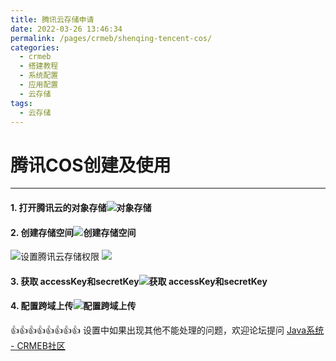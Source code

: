 ```yaml
---
title: 腾讯云存储申请
date: 2022-03-26 13:46:34
permalink: /pages/crmeb/shenqing-tencent-cos/
categories:
  - crmeb
  - 搭建教程
  - 系统配置
  - 应用配置
  - 云存储
tags:
  - 云存储
---
```


# **腾讯COS创建及使用**

*****

#### 1. 打开腾讯云的对象存储![对象存储](https://fastly.jsdelivr.net/gh/xbdazz/mypic/img/202112221532931.png)

#### 2. 创建存储空间![创建存储空间](https://fastly.jsdelivr.net/gh/xbdazz/mypic/img/202112221532932.png)
![设置腾讯云存储权限](https://fastly.jsdelivr.net/gh/xbdazz/mypic/img/202112221532933.png)
![](https://fastly.jsdelivr.net/gh/xbdazz/mypic/img/202112221532934.png)

#### 3. 获取 accessKey和secretKey![获取 accessKey和secretKey](https://fastly.jsdelivr.net/gh/xbdazz/mypic/img/202112221532935.png)

#### 4. 配置跨域上传![配置跨域上传](https://fastly.jsdelivr.net/gh/xbdazz/mypic/img/202112221532936.png)

👍👍👍👍👍👍👍👍 设置中如果出现其他不能处理的问题，欢迎论坛提问 [Java系统 - CRMEB社区](https://q.crmeb.com/?categoryId=122&sequence=0)